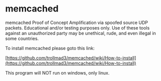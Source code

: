 # memcached
memcached Proof of Concept Amplification via spoofed source UDP packets.
Educational and/or testing purposes only. Use of these tools against an unauthorized party may be 
unethical, rude, and even illegal in some countries.


To install memcached please goto this link:

[https://github.com/trollmad3/memcached/wiki/How-to-install](https://github.com/trollmad3/memcached/wiki/How-to-install)

This program will NOT run on windows, only linux.

